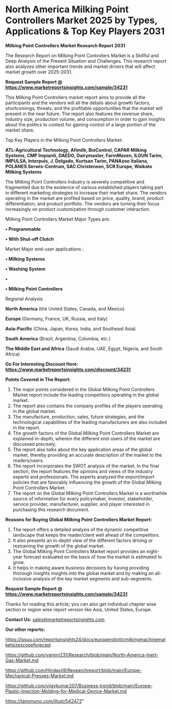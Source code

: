# North America Milking Point Controllers Market 2025 by Types, Applications & Top Key Players 2031

<strong>Milking Point Controllers Market Research Report 2031</strong>

The Research Report on Milking Point Controllers Market is a Skillful and Deep Analysis of the Present Situation and Challenges. This research report also analyzes other important trends and market drivers that will affect market growth over 2025-2031.

<strong>Request Sample Report @ <a href=https://www.marketreportsinsights.com/sample/34231>https://www.marketreportsinsights.com/sample/34231</a></strong>

This Milking Point Controllers market report aims to provide all the participants and the vendors will all the details about growth factors, shortcomings, threats, and the profitable opportunities that the market will present in the near future. The report also features the revenue share, industry size, production volume, and consumption in order to gain insights about the politics to contest for gaining control of a large portion of the market share.

Top Key Players in the Milking Point Controllers Market:

<strong>ATL-Agricultural Technology, Afimilk, BioControl, CAPAR Milking Systems, CMP Impianti, DAEDO, Dairymaster, FarmMaven, ILGUN Tarim, IMPULSA, Interpuls, J. Delgado, Kurtsan Tarim, PANAzoo Italiana, POLANES Serwis-Centrum, SAC Christensen, SCR Europe, Waikato Milking Systems</strong>

The Milking Point Controllers Industry is severely competitive and fragmented due to the existence of various established players taking part in different marketing strategies to increase their market share. The vendors operating in the market are profiled based on price, quality, brand, product differentiation, and product portfolio. The vendors are turning their focus increasingly on product customization through customer interaction.

Milking Point Controllers Market Major Types are:

<strong>•  Programmable

•  With Shut-off Clutch</strong>

Market Major end-user applications :

<strong>•  Milking Systems

•  Washing System

•  

•  Milking Point Controllers</strong>

Regional Analysis

</u><strong><b>North America</b></strong> (the United States, Canada, and Mexico)

<strong><b>Europe </b></strong>(Germany, France, UK, Russia, and Italy)

<strong><b>Asia-Pacific</b></strong> (China, Japan, Korea, India, and Southeast Asia)

<strong><b>South America</b></strong> (Brazil, Argentina, Colombia, etc.)

<strong><b>The Middle East and Africa</b></strong> (Saudi Arabia, UAE, Egypt, Nigeria, and South Africa)

<strong>Go For Interesting Discount Here: <a href=https://www.marketreportsinsights.com/discount/34231>https://www.marketreportsinsights.com/discount/34231</a></strong>

<strong>Points Covered in The Report:</strong>
<ol>
  <li>The major points considered in the Global Milking Point Controllers Market report include the leading competitors operating in the global market.</li>
  <li>The report also contains the company profiles of the players operating in the global market.</li>
  <li>The manufacture, production, sales, future strategies, and the technological capabilities of the leading manufacturers are also included in the report.</li>
  <li>The growth factors of the Global Milking Point Controllers Market are explained in-depth, wherein the different end-users of the market are discussed precisely.</li>
  <li>The report also talks about the key application areas of the global market, thereby providing an accurate description of the market to the readers/users.</li>
  <li>The report incorporates the SWOT analysis of the market. In the final section, the report features the opinions and views of the industry experts and professionals. The experts analyzed the export/import policies that are favorably influencing the growth of the Global Milking Point Controllers Market.</li>
  <li>The report on the Global Milking Point Controllers Market is a worthwhile source of information for every policymaker, investor, stakeholder, service provider, manufacturer, supplier, and player interested in purchasing this research document.</li>
</ol>
<strong>Reasons for Buying Global Milking Point Controllers Market Report:</strong>

<ol>
  <li>The report offers a detailed analysis of the dynamic competitive landscape that keeps the reader/client well ahead of the competitors.</li>
  <li>It also presents an in-depth view of the different factors driving or restraining the growth of the global market.</li>
  <li>The Global Milking Point Controllers Market report provides an eight-year forecast evaluated on the basis of how the market is estimated to grow.</li>
  <li>It helps in making aware business decisions by having providing thorough insights insights into the global market and by making an all-inclusive analysis of the key market segments and sub-segments.</li>
</ol>
<strong>Request Sample Report @ <a href=https://www.marketreportsinsights.com/sample/34231>https://www.marketreportsinsights.com/sample/34231</a></strong>


Thanks for reading this article; you can also get individual chapter wise section or region wise report version like Asia, United States, Europe.

<strong>Contact Us:</strong>
sales@marketreportsinsights.com

<strong>Our other reports:</strong>

<a href=https://issuu.com/reportsinsights24/docs/europeroboticmilkingmachinemarketsizescopeforecast>https://issuu.com/reportsinsights24/docs/europeroboticmilkingmachinemarketsizescopeforecast</a>

<a href=https://github.com/yamini231/Research/blob/main/North-America-Inert-Gas-Market.md>https://github.com/yamini231/Research/blob/main/North-America-Inert-Gas-Market.md</a>

<a href=https://github.com/Hindavii9/Researchreport/blob/main/Europe-Mechanical-Presses-Market.md>https://github.com/Hindavii9/Researchreport/blob/main/Europe-Mechanical-Presses-Market.md</a>

<a href=https://github.com/vijaykumar207/Business-trend/blob/main/Europe-Plastic-Injection-Molding-for-Medical-Device-Market.md>https://github.com/vijaykumar207/Business-trend/blob/main/Europe-Plastic-Injection-Molding-for-Medical-Device-Market.md</a>

<a href=https://tanomuno.com/illust/542472>https://tanomuno.com/illust/542472</a>"
